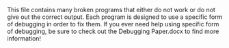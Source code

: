 This file contains many broken programs that either do not work or do not give out the correct output.
Each program is designed to use a specific form of debugging in order to fix them.
If you ever need help using specific form of debugging, be sure to check out the Debugging Paper.docx to find more information!
